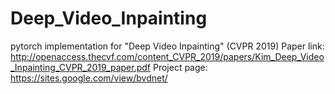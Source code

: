 # Deep_Video_Inpainting
pytorch implementation for "Deep Video Inpainting" (CVPR 2019) 
Paper link: http://openaccess.thecvf.com/content_CVPR_2019/papers/Kim_Deep_Video_Inpainting_CVPR_2019_paper.pdf 
Project page: https://sites.google.com/view/bvdnet/
